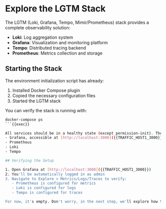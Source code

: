 # Explore the LGTM Stack

The LGTM (Loki, Grafana, Tempo, Mimir/Prometheus) stack provides a complete observability solution:
- **Loki**: Log aggregation system
- **Grafana**: Visualization and monitoring platform
- **Tempo**: Distributed tracing backend
- **Prometheus**: Metrics collection and storage

## Starting the Stack

The environment initialization script has already:
1. Installed Docker Compose plugin
2. Copied the necessary configuration files
3. Started the LGTM stack

You can verify the stack is running with:
```bash
docker-compose ps
```{{exec}}

All services should be in a healthy state (except permission-init). The stack includes:
- Grafana, accessible at [http://localhost:3000]({{TRAFFIC_HOST1_3000}})
- Prometheus
- Loki
- Tempo

## Verifying the Setup

1. Open Grafana at [http://localhost:3000]({{TRAFFIC_HOST1_3000}})
2. You'll be automatically logged in as admin
3. Navigate to Explore > Metrics/Logs/Traces to verify:
   - Prometheus is configured for metrics
   - Loki is configured for logs
   - Tempo is configured for traces

For now, it's empty. Don't worry, in the next step, we'll explore how to use these tools to monitor our demo application.
